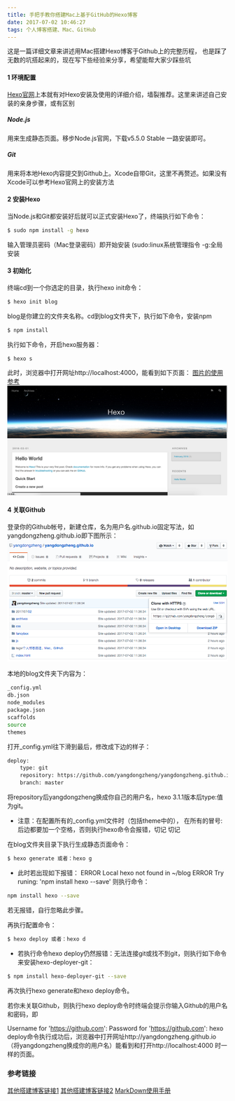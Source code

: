 ```yaml
---
title: 手把手教你搭建Mac上基于GitHub的Hexo博客
date: 2017-07-02 10:46:27
tags: 个人博客搭建、Mac、GitHub
---
```


这是一篇详细文章来讲述用Mac搭建Hexo博客于Github上的完整历程， 也是踩了无数的坑搭起来的，现在写下些经验来分享，希望能帮大家少踩些坑

#### 1 环境配置

[Hexo官网](https://hexo.io/docs/)上本就有对Hexo安装及使用的详细介绍，墙裂推荐。这里来讲述自己安装的亲身步骤，或有区别

##### Node.js

用来生成静态页面。移步Node.js官网，下载v5.5.0 Stable 一路安装即可。

##### Git

用来将本地Hexo内容提交到Github上。Xcode自带Git，这里不再赘述。如果没有Xcode可以参考Hexo官网上的安装方法

#### 2 安装Hexo

当Node.js和Git都安装好后就可以正式安装Hexo了，终端执行如下命令：
``` bash
$ sudo npm install -g hexo
``` 
输入管理员密码（Mac登录密码）即开始安装 (sudo:linux系统管理指令  -g:全局安装

#### 3 初始化

终端cd到一个你选定的目录，执行hexo init命令：
``` bash
$ hexo init blog
``` 
blog是你建立的文件夹名称。cd到blog文件夹下，执行如下命令，安装npm
``` bash
$ npm install
``` 
执行如下命令，开启hexo服务器：
``` bash
$ hexo s
``` 
此时，浏览器中打开网址http://localhost:4000，能看到如下页面：
[图片的使用参考](http://www.tuicool.com/articles/umEBVfI)
![](hello-hexo/sample.png)

#### 4 关联Github
登录你的Github帐号，新建仓库，名为用户名.github.io固定写法，如yangdongzheng.github.io即下图所示：
![](hello-hexo/sample2.png)

本地的blog文件夹下内容为：
``` bash
_config.yml    
db.json 
node_modules 
package.json
scaffolds
source
themes
``` 
打开_config.yml往下滑到最后，修改成下边的样子：
``` bash
deploy:
    type: git
    repository: https://github.com/yangdongzheng/yangdongzheng.github.io.git
    branch: master
``` 
将repository后yangdongzheng换成你自己的用户名，hexo 3.1.1版本后type:值为git。
* 注意：在配置所有的_config.yml文件时（包括theme中的），
在所有的冒号:后边都要加一个空格，否则执行hexo命令会报错，切记 切记

在blog文件夹目录下执行生成静态页面命令：
``` bash
$ hexo generate 或者：hexo g
``` 

* 此时若出现如下报错：
ERROR Local hexo not found in ~/blog
ERROR Try runing: 'npm install hexo --save'
则执行命令：
``` bash
npm install hexo --save
``` 
若无报错，自行忽略此步骤。

再执行配置命令：
``` bash
$ hexo deploy 或者：hexo d
``` 

* 若执行命令hexo deploy仍然报错：无法连接git或找不到git，则执行如下命令来安装hexo-deployer-git：
``` bash
$ npm install hexo-deployer-git --save
``` 

再次执行hexo generate和hexo deploy命令。

若你未关联Github，则执行hexo deploy命令时终端会提示你输入Github的用户名和密码，即

Username for 'https://github.com':
Password for 'https://github.com':
hexo deploy命令执行成功后，浏览器中打开网址http://yangdongzheng.github.io
（将yangdongzheng换成你的用户名）能看到和打开http://localhost:4000  时一样的页面。




### 参考链接
[其他搭建博客链接1](http://www.cnblogs.com/xiaoxuetu/p/hexo-guide.html)
[其他搭建博客链接2](http://www.jianshu.com/p/13e64c9e2295)
[MarkDown使用手册](http://www.appinn.com/markdown/#em)



